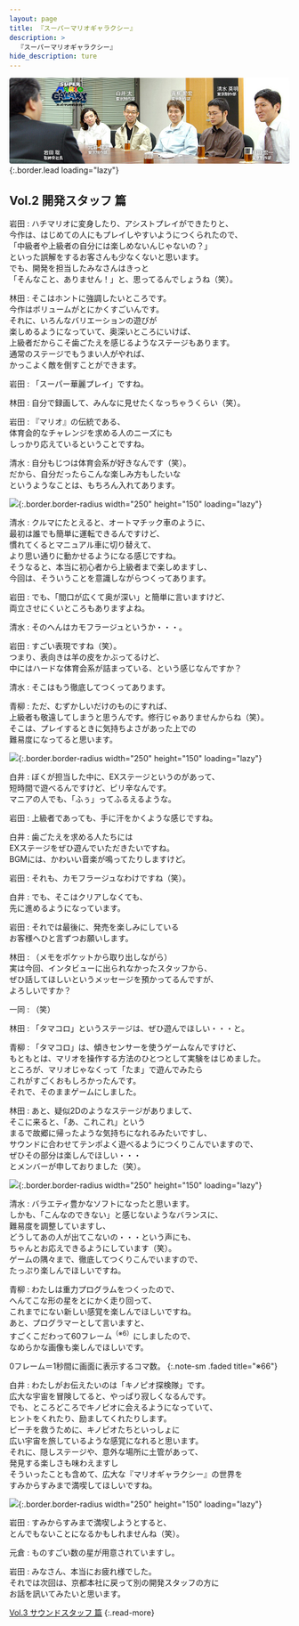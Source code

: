 ```yaml
---
layout: page
title: 『スーパーマリオギャラクシー』
description: >
  『スーパーマリオギャラクシー』
hide_description: ture
---
```


![](/interviews/jp/wii/rmgj/vol2/img/mainvisual.jpg){:.border.lead loading="lazy"}

## Vol.2 開発スタッフ 篇

岩田
: ハチマリオに変身したり、アシストプレイができたりと、<br>今作は、はじめての人にもプレイしやすいようにつくられたので、<br>「中級者や上級者の自分には楽しめないんじゃないの？」<br>といった誤解をするお客さんも少なくないと思います。<br>でも、開発を担当したみなさんはきっと<br>「そんなこと、ありません！」と、思ってるんでしょうね（笑）。

林田
: そこはホントに強調したいところです。<br>今作はボリュームがとにかくすごいんです。<br>それに、いろんなバリエーションの遊びが<br>楽しめるようになっていて、奥深いところにいけば、<br>上級者だからこそ歯ごたえを感じるようなステージもあります。<br>通常のステージでもうまい人がやれば、<br>かっこよく敵を倒すことができます。

岩田
: 「スーパー華麗プレイ」ですね。

林田
: 自分で録画して、みんなに見せたくなっちゃうくらい（笑）。

岩田
: 『マリオ』の伝統である、<br>体育会的なチャレンジを求める人のニーズにも<br>しっかり応えているということですね。

清水
: 自分もじつは体育会系が好きなんです（笑）。<br>だから、自分だったらこんな楽しみ方もしたいな<br>というようなことは、もちろん入れてあります。

![](/interviews/jp/wii/rmgj/vol2/img/photo16.jpg){:.border.border-radius width="250" height="150" loading="lazy"}

清水
: クルマにたとえると、オートマチック車のように、<br>最初は誰でも簡単に運転できるんですけど、<br>慣れてくるとマニュアル車に切り替えて、<br>より思い通りに動かせるようになる感じですね。<br>そうなると、本当に初心者から上級者まで楽しめますし、<br>今回は、そういうことを意識しながらつくってあります。

岩田
: でも、「間口が広くて奥が深い」と簡単に言いますけど、<br>両立させにくいところもありますよね。

清水
: そのへんはカモフラージュというか・・・。

岩田
: すごい表現ですね（笑）。<br>つまり、表向きは羊の皮をかぶってるけど、<br>中にはハードな体育会系が詰まっている、という感じなんですか？

清水
: そこはもう徹底してつくってあります。

青柳
: ただ、むずかしいだけのものにすれば、<br>上級者も敬遠してしまうと思うんです。修行じゃありませんからね（笑）。<br>そこは、プレイするときに気持ちよさがあった上での<br>難易度になってると思います。

![](/interviews/jp/wii/rmgj/vol2/img/photo17.jpg){:.border.border-radius width="250" height="150" loading="lazy"}

白井
: ぼくが担当した中に、EXステージというのがあって、<br>短時間で遊べるんですけど、ピリ辛なんです。<br>マニアの人でも、「ふぅ」ってふるえるような。

岩田
: 上級者であっても、手に汗をかくような感じですね。

白井
: 歯ごたえを求める人たちには<br>EXステージをぜひ遊んでいただきたいですね。<br>BGMには、かわいい音楽が鳴ってたりしますけど。

岩田
: それも、カモフラージュなわけですね（笑）。

白井
: でも、そこはクリアしなくても、<br>先に進めるようになっています。

岩田
: それでは最後に、発売を楽しみにしている<br>お客様へひと言ずつお願いします。

林田
: （メモをポケットから取り出しながら）<br>実は今回、インタビューに出られなかったスタッフから、<br>ぜひ話してほしいというメッセージを預かってるんですが、<br>よろしいですか？

一同
: （笑）

林田
: 「タマコロ」というステージは、ぜひ遊んでほしい・・・と。

青柳
: 「タマコロ」は、傾きセンサーを使うゲームなんですけど、<br>もともとは、マリオを操作する方法のひとつとして実験をはじめました。<br>ところが、マリオじゃなくって「たま」で遊んでみたら<br>これがすごくおもしろかったんです。<br>それで、そのままゲームにしました。

林田
: あと、疑似2Dのようなステージがありまして、<br>そこに来ると、「あ、これこれ」という<br>まるで故郷に帰ったような気持ちになれるみたいですし、<br>サウンドに合わせてテンポよく遊べるようにつくりこんでいますので、<br>ぜひその部分は楽しんでほしい・・・<br>とメンバーが申しておりました（笑）。

![](/interviews/jp/wii/rmgj/vol2/img/photo18.jpg){:.border.border-radius width="250" height="150" loading="lazy"}

清水
: バラエティ豊かなソフトになったと思います。<br>しかも、「こんなのできない」と感じないようなバランスに、<br>難易度を調整していますし、<br>どうしてあの人が出てこないの・・・という声にも、<br>ちゃんとお応えできるようにしています（笑）。<br>ゲームの隅々まで、徹底してつくりこんでいますので、<br>たっぷり楽しんでほしいですね。

青柳
: わたしは重力プログラムをつくったので、<br>へんてこな形の星をとにかく走り回って、<br>これまでにない新しい感覚を楽しんでほしいですね。<br>あと、プログラマーとして言いますと、<br>すごくこだわって60フレーム<sup>（※6）</sup>にしましたので、<br>なめらかな画像も楽しんでほしいです。

0フレーム＝1秒間に画面に表示するコマ数。
{:.note-sm .faded title="※66"}

白井
: わたしがお伝えたいのは「キノピオ探検隊」です。<br>広大な宇宙を冒険してると、やっぱり寂しくなるんです。<br>でも、ところどころでキノピオに会えるようになっていて、<br>ヒントをくれたり、励ましてくれたりします。<br>ピーチを救うために、キノピオたちといっしょに<br>広い宇宙を旅しているような感覚になれると思います。<br>それに、隠しステージや、意外な場所に土管があって、<br>発見する楽しさも味わえますし<br>そういったことも含めて、広大な『マリオギャラクシー』の世界を<br>すみからすみまで満喫してほしいですね。

![](/interviews/jp/wii/rmgj/vol2/img/photo19.jpg){:.border.border-radius width="250" height="150" loading="lazy"}

岩田
: すみからすみまで満喫しようとすると、<br>とんでもないことになるかもしれませんね（笑）。

元倉
: ものすごい数の星が用意されていますし。

岩田
: みなさん、本当にお疲れ様でした。<br>それでは次回は、京都本社に戻って別の開発スタッフの方に<br>お話を訊いてみたいと思います。

[Vol.3 サウンドスタッフ 篇](../vol3/1.md)
{:.read-more}

